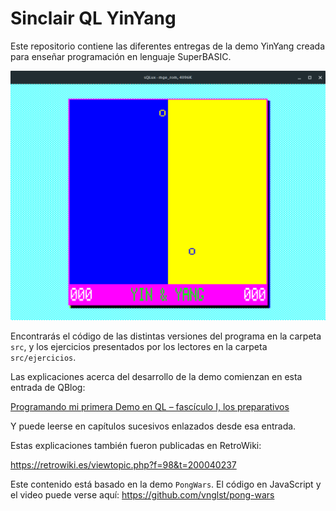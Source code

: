 # Sinclair QL YinYang

Este repositorio contiene las diferentes entregas de la demo YinYang creada para enseñar programación en lenguaje SuperBASIC.

![Captura de pantalla de la demo](docs/yinyang_ql.png)

Encontrarás el código de las distintas versiones del programa en la carpeta `src`, y los ejercicios presentados por los lectores en la carpeta `src/ejercicios`.

Las explicaciones acerca del desarrollo de la demo comienzan en esta entrada de QBlog:

[Programando mi primera Demo en QL – fascículo I, los preparativos](https://sinclairqles.wordpress.com/2024/03/16/programando-mi-primera-demo-en-ql-fasciculo-i-los-preparativos/)

Y puede leerse en capítulos sucesivos enlazados desde esa entrada.

Estas explicaciones también fueron publicadas en RetroWiki:

https://retrowiki.es/viewtopic.php?f=98&t=200040237

Este contenido está basado en la demo `PongWars`. El código en JavaScript y el video puede verse aquí: https://github.com/vnglst/pong-wars